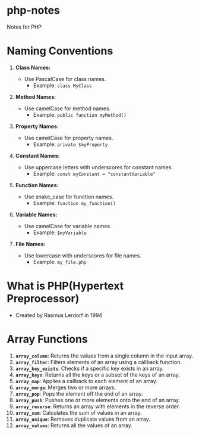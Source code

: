 # php-notes
Notes for PHP

# Naming Conventions
1. **Class Names:**
   - Use PascalCase for class names.
     - Example: `class MyClass`

2. **Method Names:**
   - Use camelCase for method names.
     - Example: `public function myMethod()`

3. **Property Names:**
   - Use camelCase for property names.
     - Example: `private $myProperty`

4. **Constant Names:**
   - Use uppercase letters with underscores for constant names.
     - Example: `const myConstant = "constantVariable"`

5. **Function Names:**
   - Use snake_case for function names.
     - Example: `function my_function()`

6. **Variable Names:**
   - Use camelCase for variable names.
     - Example: `$myVariable`
      
7. **File Names:**
   - Use lowercase with underscores for file names.
     - Example: `my_file.php`
     
# What is PHP(Hypertext Preprocessor)
- Created by Rasmus Lerdorf in 1994

# Array Functions
1. **`array_column`**: Returns the values from a single column in the input array.
2. **`array_filter`**: Filters elements of an array using a callback function.
3. **`array_key_exists`**: Checks if a specific key exists in an array.
4. **`array_keys`**: Returns all the keys or a subset of the keys of an array.
5. **`array_map`**: Applies a callback to each element of an array.
6. **`array_merge`**: Merges two or more arrays.
7. **`array_pop`**: Pops the element off the end of an array.
8. **`array_push`**: Pushes one or more elements onto the end of an array.
9. **`array_reverse`**: Returns an array with elements in the reverse order.
10. **`array_sum`**: Calculates the sum of values in an array.
11. **`array_unique`**: Removes duplicate values from an array.
12. **`array_values`**: Returns all the values of an array.

